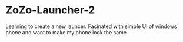 # ZoZo-Launcher-2
Learning to create a new launcer. Facinated with simple UI of windows phone and want to make my phone look the same
